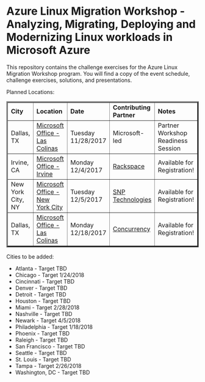 # Azure Linux Migration Workshop - Analyzing, Migrating, Deploying and Modernizing Linux workloads in Microsoft Azure

This repository contains the challenge exercises for the Azure Linux Migration Workshop program. You will find a copy of the event schedule, challenge exercises, solutions, and presentations.

Planned Locations:

<table border="3" cellpadding="3" cellspacing="3">
  <tr>
    <td><strong>City</strong></td>
    <td><strong>Location</strong></td>
    <td><strong>Date</strong></td>
    <td><strong>Contributing Partner</strong></td>
    <td><strong>Notes</strong></td>
  </tr>
  <tr>
    <td>Dallas, TX</td>
    <td><a href="https://www.microsoft.com/en-us/mtc/locations/dallas.aspx" target="_blank">Microsoft Office - Las Colinas</a></td>
    <td>Tuesday 11/28/2017</td>
    <td>Microsoft-led</td>
    <td>Partner Workshop Readiness Session</td>
  </tr>
  <tr>
    <td>Irvine, CA</td>
    <td><a href="https://www.microsoft.com/en-us/mtc/locations/irvine.aspx" target="_blank">Microsoft Office - Irvine</a></td>
    <td>Monday 12/4/2017</td>
    <td><a href="https://www.rackspace.com/" target="_blank">Rackspace</a></td>
    <td>Available for Registration!</td>
  </tr>
  <tr>
    <td>New York City, NY</td>
    <td><a href="https://www.microsoft.com/en-us/mtc/locations/new-york.aspx" target="_blank">Microsoft Office - New York City</a></td>
    <td>Tuesday 12/5/2017</td>
    <td><a href="https://www.snp.com/" target="_blank">SNP Technologies</a></td>
    <td>Available for Registration!</td>
  </tr>
  <tr>
    <td>Dallas, TX</td>
    <td><a href="https://www.microsoft.com/en-us/mtc/locations/dallas.aspx" target="_blank">Microsoft Office - Las Colinas</a></td>
    <td>Monday 12/18/2017</td>
    <td><a href="https://www.concurrency.com/" target="_blank">Concurrency</a></td>
    <td>Available for Registration!</td>
  </tr>
</table>

Cities to be added:

<ul>
<li>Atlanta - Target TBD</li>
<li>Chicago - Target 1/24/2018</li>
<li>Cincinnati - Target TBD</li>
<li>Denver - Target TBD</li>
<li>Detroit - Target TBD</li>
<li>Houston - Target TBD</li>
<li>Miami - Target 2/28/2018</li>
<li>Nashville - Target TBD</li>
<li>Newark - Target 4/5/2018</li>
<li>Philadelphia - Target 1/18/2018</li>
<li>Phoenix - Target TBD</li>
<li>Raleigh - Target TBD</li>
<li>San Francisco - Target TBD</li>
<li>Seattle - Target TBD</li>
<li>St. Louis - Target TBD</li>
<li>Tampa - Target 2/26/2018</li>
<li>Washington, DC - Target TBD</li>
</ul>

